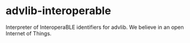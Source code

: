 # advlib-interoperable
Interpreter of InteroperaBLE identifiers for advlib.  We believe in an open Internet of Things.
